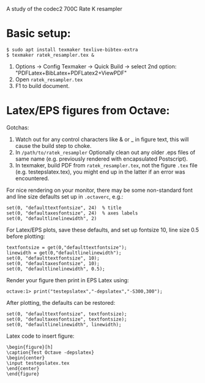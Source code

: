 A study of the codec2 700C Rate K resampler

# Basic setup:

```
$ sudo apt install texmaker texlive-bibtex-extra
$ texmaker ratek_resampler.tex &
```

1. Options -> Config Texmaker -> Quick Build -> select 2nd option: "PDFLatex+BibLatex+PDFLatex2+ViewPDF"
1. Open `ratek_resampler.tex`
1. F1 to build document.

# Latex/EPS figures from Octave:

Gotchas:
1. Watch out for any control characters like & or _ in figure text, this will cause the build step to choke.
1. In `/path/to/ratek_resampler` Optionally clean out any older .eps files of same name (e.g. previously rendered with encapsulated Postscript).
1. In texmaker, build PDF from `ratek_resampler.tex`, not the figure `.tex` file (e.g. testepslatex.tex), you might end up in the latter if an error was encountered.

For nice rendering on your monitor, there may be some non-standard font and line size defaults set up in `.octaverc`, e.g.:
```
set(0, "defaulttextfontsize", 24)  % title
set(0, "defaultaxesfontsize", 24)  % axes labels
set(0, "defaultlinelinewidth", 2)
```
For Latex/EPS plots, save these defaults, and set up fontsize 10, line size 0.5 before plotting:

```
textfontsize = get(0,"defaulttextfontsize");
linewidth = get(0,"defaultlinelinewidth");
set(0, "defaulttextfontsize", 10);
set(0, "defaultaxesfontsize", 10);
set(0, "defaultlinelinewidth", 0.5);
```

Render your figure then print in EPS Latex using:

```
octave:1> print("testepslatex","-depslatex","-S300,300");
```

After plotting, the defaults can be restored:

```
set(0, "defaulttextfontsize", textfontsize);
set(0, "defaultaxesfontsize", textfontsize);
set(0, "defaultlinelinewidth", linewidth);
```

Latex code to insert figure:
```
\begin{figure}[h]
\caption{Test Octave -depslatex}
\begin{center}
\input testepslatex.tex
\end{center}
\end{figure}
```